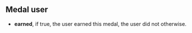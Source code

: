 Medal user
----------

 - **earned**, if true, the user earned this medal, the user did not otherwise.